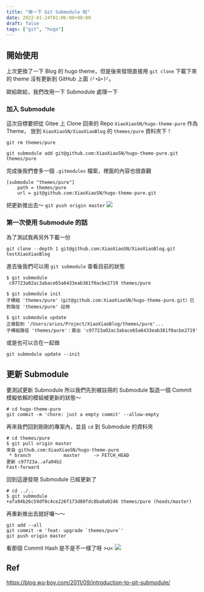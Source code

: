 ```yaml
---
title: "用一下 Git Submodule 啦"
date: 2022-01-24T01:06:08+08:00
draft: false
tags: ["git", "hugo"]
---
```


## 開始使用
上次更換了一下 Blog 的 hugo theme，但是後來發現直接用 `git clone` 下載下來的 theme 沒有更新到 GitHub 上面 `(╯•̀ὤ•́)╯`。

歐給歐給，我們改用一下 Submodule 處理一下

### 加入 Submodule
這次目標要把從 Gitee 上 Clone 回來的 Repo `XiaoXiaoSN/hugo-theme-pure` 作為 Theme，
放到 `XiaoXiaoSN/XiaoXiaoBlog` 的 `themes/pure` 資料夾下！

```shell
git rm themes/pure

git submodule add git@github.com:XiaoXiaoSN/hugo-theme-pure.git themes/pure
```

完成後我們會多一個 `.gitmodules` 檔案，裡面的內容也很直觀
```
[submodule "themes/pure"]
	path = themes/pure
	url = git@github.com:XiaoXiaoSN/hugo-theme-pure.git
```

把更新推出去～ `git push origin master`
![](https://i.imgur.com/LNujTew.png)


### 第一次使用 Submodule 的話
為了測試我再另外下載一份
```shell
git clone --depth 1 git@github.com:XiaoXiaoSN/XiaoXiaoBlog.git testXiaoXiaoBlog
```

進去後我們可以用 `git submodule` 查看目前的狀態
```shell
$ git submodule
 c97723a02ac3abace65a6433eab381f0acbe2719 themes/pure
```

```shell
$ git submodule init
子模組 'themes/pure'（git@github.com:XiaoXiaoSN/hugo-theme-pure.git）已對路徑 'themes/pure' 註冊

$ git submodule update
正複製到 '/Users/arios/Project/XiaoXiaoBlog/themes/pure'...
子模組路徑 'themes/pure'：簽出 'c97723a02ac3abace65a6433eab381f0acbe2719'
```

或是也可以合在一起做
```
git submodule update --init
```

## 更新 Submodule
要測試更新 Submodule 所以我們先到被註冊的 Submodule 製造一個 Commit 模擬依賴的模組被更新的狀態～
```shell
# cd hugo-theme-pure
git commit -m 'chore: just a empty commit' --allow-empty
```

再來我們回到剛剛的專案內，並且 `cd` 到 Submodule 的資料夾
```shell
# cd themes/pure
$ git pull origin master
來自 github.com:XiaoXiaoSN/hugo-theme-pure
 * branch            master     -> FETCH_HEAD
更新 c97723a..afa94b2
Fast-forward
```

回到這邊發現 Submodule 已經更新了
```
# cd ../..
$ git submodule
+afa94b26c59df0c4ce226f173d88fdc8ba9a0246 themes/pure (heads/master)
```

再重新推出去就好囉～～
```shell
git add --all
git commit -m 'feat: upgrade `themes/pure`'
git push origin master
```

看那個 Commit Hash 是不是不一樣了呀 >u<
![](https://i.imgur.com/iiOEzWO.png)


## Ref
https://blog.wu-boy.com/2011/09/introduction-to-git-submodule/